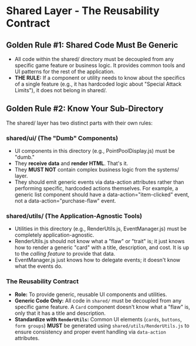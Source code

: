 # Shared Layer - The Reusability Contract

## Golden Rule #1: Shared Code Must Be Generic

-   All code within the shared/ directory must be decoupled from any specific game feature or business logic. It provides common tools and UI patterns for the rest of the application.
-   **THE RULE:** If a component or utility needs to know about the specifics of a single feature (e.g., it has hardcoded logic about "Special Attack Limits"), it does not belong in shared/.

## Golden Rule #2: Know Your Sub-Directory

The shared/ layer has two distinct parts with their own rules:

### shared/ui/ (The "Dumb" Components)

-   UI components in this directory (e.g., PointPoolDisplay.js) must be "dumb."
-   They **receive data** and **render HTML**. That's it.
-   They **MUST NOT** contain complex business logic from the systems/ layer.
-   They should emit generic events via data-action attributes rather than performing specific, hardcoded actions themselves. For example, a generic list component should have a data-action="item-clicked" event, not a data-action="purchase-flaw" event.

### shared/utils/ (The Application-Agnostic Tools)

-   Utilities in this directory (e.g., RenderUtils.js, EventManager.js) must be completely application-agnostic.
-   RenderUtils.js should not know what a "flaw" or "trait" is; it just knows how to render a generic "card" with a title, description, and cost. It is up to the *calling feature* to provide that data.
-   EventManager.js just knows how to delegate events; it doesn't know what the events do.
### The Reusability Contract

- **Role:** To provide generic, reusable UI components and utilities.
- **Generic Code Only:** All code in `shared/` must be decoupled from any specific game feature. A `Card` component doesn't know what a "flaw" is, only that it has a title and description.
- **Standardize with `RenderUtils`:** Common UI elements (`cards`, `buttons`, `form groups`) **MUST** be generated using `shared/utils/RenderUtils.js` to ensure consistency and proper event handling via `data-action` attributes.
